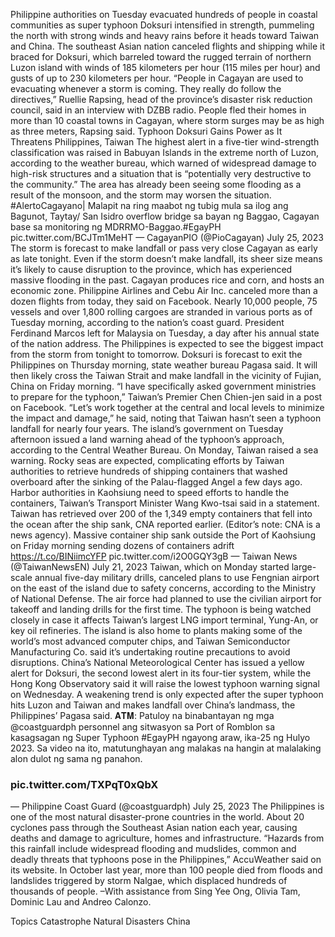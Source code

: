 Philippine authorities on Tuesday evacuated hundreds of people in coastal communities as super typhoon Doksuri intensified in strength, pummeling the north with strong winds and heavy rains before it heads toward Taiwan and China.
The southeast Asian nation canceled flights and shipping while it braced for Doksuri, which barreled toward the rugged terrain of northern Luzon island with winds of 185 kilometers per hour (115 miles per hour) and gusts of up to 230 kilometers per hour.
“People in Cagayan are used to evacuating whenever a storm is coming. They really do follow the directives,” Ruellie Rapsing, head of the province’s disaster risk reduction council, said in an interview with DZBB radio. People fled their homes in more than 10 coastal towns in Cagayan, where storm surges may be as high as three meters, Rapsing said.
Typhoon Doksuri Gains Power as It Threatens Philippines, Taiwan
The highest alert in a five-tier wind-strength classification was raised in Babuyan Islands in the extreme north of Luzon, according to the weather bureau, which warned of widespread damage to high-risk structures and a situation that is “potentially very destructive to the community.”
The area has already been seeing some flooding as a result of the monsoon, and the storm may worsen the situation.
#AlertoCagayano| Malapit na ring maabot ng tubig mula sa ilog ang Bagunot, Taytay/ San Isidro overflow bridge sa bayan ng Baggao, Cagayan base sa monitoring ng MDRRMO-Baggao.#EgayPH pic.twitter.com/BCJTm1MeHT
— CagayanPIO (@PioCagayan) July 25, 2023
The storm is forecast to make landfall or pass very close Cagayan as early as late tonight. Even if the storm doesn’t make landfall, its sheer size means it’s likely to cause disruption to the province, which has experienced massive flooding in the past. Cagayan produces rice and corn, and hosts an economic zone.
Philippine Airlines and Cebu Air Inc. canceled more than a dozen flights from today, they said on Facebook. Nearly 10,000 people, 75 vessels and over 1,800 rolling cargoes are stranded in various ports as of Tuesday morning, according to the nation’s coast guard. President Ferdinand Marcos left for Malaysia on Tuesday, a day after his annual state of the nation address.
The Philippines is expected to see the biggest impact from the storm from tonight to tomorrow. Doksuri is forecast to exit the Philippines on Thursday morning, state weather bureau Pagasa said. It will then likely cross the Taiwan Strait and make landfall in the vicinity of Fujian, China on Friday morning.
“I have specifically asked government ministries to prepare for the typhoon,” Taiwan’s Premier Chen Chien-jen said in a post on Facebook. “Let’s work together at the central and local levels to minimize the impact and damage,” he said, noting that Taiwan hasn’t seen a typhoon landfall for nearly four years.
The island’s government on Tuesday afternoon issued a land warning ahead of the typhoon’s approach, according to the Central Weather Bureau. On Monday, Taiwan raised a sea warning.
Rocky seas are expected, complicating efforts by Taiwan authorities to retrieve hundreds of shipping containers that washed overboard after the sinking of the Palau-flagged Angel a few days ago. Harbor authorities in Kaohsiung need to speed efforts to handle the containers, Taiwan’s Transport Minister Wang Kwo-tsai said in a statement.
Taiwan has retrieved over 200 of the 1,349 empty containers that fell into the ocean after the ship sank, CNA reported earlier. (Editor’s note: CNA is a news agency).
Massive container ship sank outside the Port of Kaohsiung on Friday morning sending dozens of containers adrift https://t.co/BINiimcYFP pic.twitter.com/i2O0GQY3gB
— Taiwan News (@TaiwanNewsEN) July 21, 2023
Taiwan, which on Monday started large-scale annual five-day military drills, canceled plans to use Fengnian airport on the east of the island due to safety concerns, according to the Ministry of National Defense. The air force had planned to use the civilian airport for takeoff and landing drills for the first time.
The typhoon is being watched closely in case it affects Taiwan’s largest LNG import terminal, Yung-An, or key oil refineries. The island is also home to plants making some of the world’s most advanced computer chips, and Taiwan Semiconductor Manufacturing Co. said it’s undertaking routine precautions to avoid disruptions.
China’s National Meteorological Center has issued a yellow alert for Doksuri, the second lowest alert in its four-tier system, while the Hong Kong Observatory said it will raise the lowest typhoon warning signal on Wednesday.
A weakening trend is only expected after the super typhoon hits Luzon and Taiwan and makes landfall over China’s landmass, the Philippines’ Pagasa said.
𝐀𝐓𝐌: Patuloy na binabantayan ng mga @coastguardph personnel ang sitwasyon sa Port of Romblon sa kasagsagan ng Super Typhoon #EgayPH ngayong araw, ika-25 ng Hulyo 2023.
Sa video na ito, matutunghayan ang malakas na hangin at malalaking alon dulot ng sama ng panahon.
### pic.twitter.com/TXPqT0xQbX
— Philippine Coast Guard (@coastguardph) July 25, 2023
The Philippines is one of the most natural disaster-prone countries in the world. About 20 cyclones pass through the Southeast Asian nation each year, causing deaths and damage to agriculture, homes and infrastructure.
“Hazards from this rainfall include widespread flooding and mudslides, common and deadly threats that typhoons pose in the Philippines,” AccuWeather said on its website.
In October last year, more than 100 people died from floods and landslides triggered by storm Nalgae, which displaced hundreds of thousands of people.
–With assistance from Sing Yee Ong, Olivia Tam, Dominic Lau and Andreo Calonzo.

Topics
Catastrophe
Natural Disasters
China
